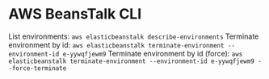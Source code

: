 # AWS BeansTalk CLI

List environments: `aws elasticbeanstalk describe-environments`
Terminate environment by id: `aws elasticbeanstalk terminate-environment --environment-id e-yywqfjewm9`
Terminate environment by id (force): `aws elasticbeanstalk terminate-environment --environment-id e-yywqfjewm9 --force-terminate`
